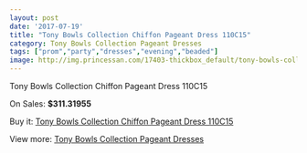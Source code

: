 ```yaml
---
layout: post
date: '2017-07-19'
title: "Tony Bowls Collection Chiffon Pageant Dress 110C15"
category: Tony Bowls Collection Pageant Dresses
tags: ["prom","party","dresses","evening","beaded"]
image: http://img.princessan.com/17403-thickbox_default/tony-bowls-collection-chiffon-pageant-dress-110c15.jpg
---
```

Tony Bowls Collection Chiffon Pageant Dress 110C15

On Sales: **$311.31955**
<a href="https://www.princessan.com/en/tony-bowls-collection-pageant-dresses/8202-tony-bowls-collection-chiffon-pageant-dress-110c15.html"><amp-img layout="responsive" width="600" height="600" src="//img.princessan.com/17403-thickbox_default/tony-bowls-collection-chiffon-pageant-dress-110c15.jpg" alt="Tony Bowls Collection Chiffon Pageant Dress 110C15 0" /></a>
<a href="https://www.princessan.com/en/tony-bowls-collection-pageant-dresses/8202-tony-bowls-collection-chiffon-pageant-dress-110c15.html"><amp-img layout="responsive" width="600" height="600" src="//img.princessan.com/17404-thickbox_default/tony-bowls-collection-chiffon-pageant-dress-110c15.jpg" alt="Tony Bowls Collection Chiffon Pageant Dress 110C15 1" /></a>

Buy it: [Tony Bowls Collection Chiffon Pageant Dress 110C15](https://www.princessan.com/en/tony-bowls-collection-pageant-dresses/8202-tony-bowls-collection-chiffon-pageant-dress-110c15.html "Tony Bowls Collection Chiffon Pageant Dress 110C15")

View more: [Tony Bowls Collection Pageant Dresses](https://www.princessan.com/en/66-tony-bowls-collection-pageant-dresses "Tony Bowls Collection Pageant Dresses")
